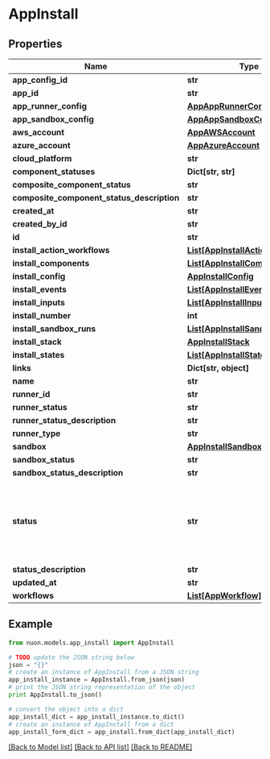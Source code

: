 # AppInstall


## Properties

Name | Type | Description | Notes
------------ | ------------- | ------------- | -------------
**app_config_id** | **str** |  | [optional] 
**app_id** | **str** |  | [optional] 
**app_runner_config** | [**AppAppRunnerConfig**](AppAppRunnerConfig.md) |  | [optional] 
**app_sandbox_config** | [**AppAppSandboxConfig**](AppAppSandboxConfig.md) |  | [optional] 
**aws_account** | [**AppAWSAccount**](AppAWSAccount.md) |  | [optional] 
**azure_account** | [**AppAzureAccount**](AppAzureAccount.md) |  | [optional] 
**cloud_platform** | **str** |  | [optional] 
**component_statuses** | **Dict[str, str]** |  | [optional] 
**composite_component_status** | **str** |  | [optional] 
**composite_component_status_description** | **str** |  | [optional] 
**created_at** | **str** |  | [optional] 
**created_by_id** | **str** |  | [optional] 
**id** | **str** |  | [optional] 
**install_action_workflows** | [**List[AppInstallActionWorkflow]**](AppInstallActionWorkflow.md) |  | [optional] 
**install_components** | [**List[AppInstallComponent]**](AppInstallComponent.md) |  | [optional] 
**install_config** | [**AppInstallConfig**](AppInstallConfig.md) |  | [optional] 
**install_events** | [**List[AppInstallEvent]**](AppInstallEvent.md) |  | [optional] 
**install_inputs** | [**List[AppInstallInputs]**](AppInstallInputs.md) |  | [optional] 
**install_number** | **int** |  | [optional] 
**install_sandbox_runs** | [**List[AppInstallSandboxRun]**](AppInstallSandboxRun.md) |  | [optional] 
**install_stack** | [**AppInstallStack**](AppInstallStack.md) |  | [optional] 
**install_states** | [**List[AppInstallState]**](AppInstallState.md) |  | [optional] 
**links** | **Dict[str, object]** |  | [optional] 
**name** | **str** |  | [optional] 
**runner_id** | **str** |  | [optional] 
**runner_status** | **str** |  | [optional] 
**runner_status_description** | **str** |  | [optional] 
**runner_type** | **str** |  | [optional] 
**sandbox** | [**AppInstallSandbox**](AppInstallSandbox.md) |  | [optional] 
**sandbox_status** | **str** |  | [optional] 
**sandbox_status_description** | **str** |  | [optional] 
**status** | **str** | TODO(jm): deprecate these fields once the terraform provider has been updated | [optional] 
**status_description** | **str** |  | [optional] 
**updated_at** | **str** |  | [optional] 
**workflows** | [**List[AppWorkflow]**](AppWorkflow.md) |  | [optional] 

## Example

```python
from nuon.models.app_install import AppInstall

# TODO update the JSON string below
json = "{}"
# create an instance of AppInstall from a JSON string
app_install_instance = AppInstall.from_json(json)
# print the JSON string representation of the object
print AppInstall.to_json()

# convert the object into a dict
app_install_dict = app_install_instance.to_dict()
# create an instance of AppInstall from a dict
app_install_form_dict = app_install.from_dict(app_install_dict)
```
[[Back to Model list]](../README.md#documentation-for-models) [[Back to API list]](../README.md#documentation-for-api-endpoints) [[Back to README]](../README.md)


